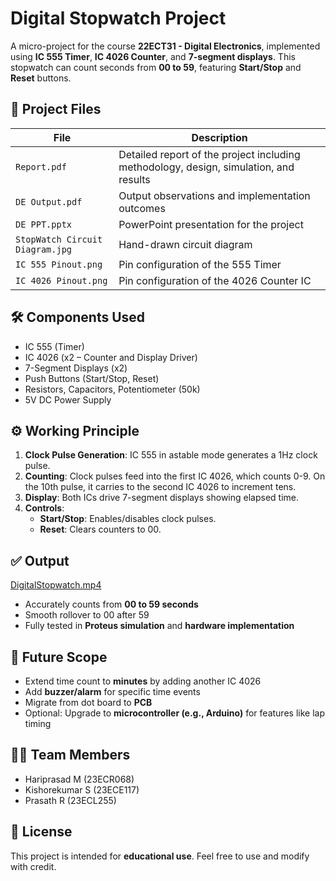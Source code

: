 

# Digital Stopwatch Project

A micro-project for the course **22ECT31 - Digital Electronics**, implemented using **IC 555 Timer**, **IC 4026 Counter**, and **7-segment displays**. This stopwatch can count seconds from **00 to 59**, featuring **Start/Stop** and **Reset** buttons.

## 📁 Project Files

| File | Description |
|------|-------------|
| `Report.pdf` | Detailed report of the project including methodology, design, simulation, and results |
| `DE Output.pdf` | Output observations and implementation outcomes |
| `DE PPT.pptx` | PowerPoint presentation for the project |
| `StopWatch Circuit Diagram.jpg` | Hand-drawn circuit diagram |
| `IC 555 Pinout.png` | Pin configuration of the 555 Timer |
| `IC 4026 Pinout.png` | Pin configuration of the 4026 Counter IC |

## 🛠️ Components Used

- IC 555 (Timer)
- IC 4026 (x2 – Counter and Display Driver)
- 7-Segment Displays (x2)
- Push Buttons (Start/Stop, Reset)
- Resistors, Capacitors, Potentiometer (50k)
- 5V DC Power Supply

## ⚙️ Working Principle

1. **Clock Pulse Generation**: IC 555 in astable mode generates a 1Hz clock pulse.
2. **Counting**: Clock pulses feed into the first IC 4026, which counts 0-9. On the 10th pulse, it carries to the second IC 4026 to increment tens.
3. **Display**: Both ICs drive 7-segment displays showing elapsed time.
4. **Controls**:
   - **Start/Stop**: Enables/disables clock pulses.
   - **Reset**: Clears counters to 00.

## ✅ Output

   [DigitalStopwatch.mp4](https://github.com/user-attachments/assets/fca4d497-cc74-4aa5-a369-9a526c9ae2f8)

- Accurately counts from **00 to 59 seconds**
- Smooth rollover to 00 after 59
- Fully tested in **Proteus simulation** and **hardware implementation**

## 🔮 Future Scope

- Extend time count to **minutes** by adding another IC 4026
- Add **buzzer/alarm** for specific time events
- Migrate from dot board to **PCB**
- Optional: Upgrade to **microcontroller (e.g., Arduino)** for features like lap timing

## 👨‍💻 Team Members

- Hariprasad M (23ECR068)
- Kishorekumar S (23ECE117)
- Prasath R (23ECL255)

## 📜 License

This project is intended for **educational use**. Feel free to use and modify with credit.

